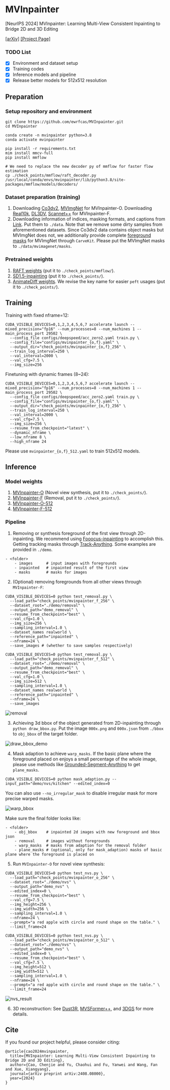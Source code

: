 # MVInpainter
[NeurIPS 2024] MVInpainter: Learning Multi-View Consistent Inpainting to Bridge 2D and 3D Editing

[[arXiv]](https://arxiv.org/pdf/2408.08000) [[Project Page]](https://ewrfcas.github.io/MVInpainter/)

### TODO List
- [x] Environment and dataset setup
- [x] Training codes
- [x] Inference models and pipeline
- [x] Release better models for 512x512 resolution

## Preparation

### Setup repository and environment
```
git clone https://github.com/ewrfcas/MVInpainter.git
cd MVInpainter

conda create -n mvinpainter python=3.8
conda activate mvinpainter

pip install -r requirements.txt
mim install mmcv-full
pip install mmflow

# We need to replace the new decoder py of mmflow for faster flow estimation
cp ./check_points/mmflow/raft_decoder.py /usr/local/conda/envs/mvinpainter/lib/python3.8/site-packages/mmflow/models/decoders/
```

### Dataset preparation (training)
1. Downloading [Co3dv2](https://github.com/facebookresearch/co3d), [MVImgNet](https://github.com/GAP-LAB-CUHK-SZ/MVImgNet) for MVInpainter-O.
Downloading [Real10k](https://google.github.io/realestate10k/download.html), [DL3DV](https://github.com/DL3DV-10K/Dataset), [Scannet++](https://kaldir.vc.in.tum.de/scannetpp) for MVInpainter-F.
2. Downloading information of indices, masking formats, and captions from [Link](https://huggingface.co/ewrfcas/MVInpainter/resolve/main/data.zip). Put them to `./data`. 
Note that we remove some dirty samples from aforementioned datasets. Since Co3dv2 data contains object masks but MVImgNet does not, we additionally provide complete [foreground masks](https://huggingface.co/ewrfcas/MVInpainter/resolve/main/mvimagenet_masks.zip) for MVImgNet through `CarveKit`. Please put the MVImgNet masks to `./data/mvimagenet/masks`.

### Pretrained weights
1. [RAFT weights](https://huggingface.co/ewrfcas/MVInpainter/resolve/main/raft_8x2_100k_mixed_368x768.pth) (put it to `./check_points/mmflow/`).
2. [SD1.5-inpainting](https://huggingface.co/ewrfcas/MVInpainter/resolve/main/models--runwayml--stable-diffusion-inpainting.zip)  (put it to `./check_points/`).
3. [AnimateDiff weights](https://huggingface.co/ewrfcas/MVInpainter/resolve/main/AnimateDiff.zip). We revise the key name for easier `peft` usages (put it to `./check_points/`).

## Training

Training with fixed nframe=12:
```
CUDA_VISIBLE_DEVICES=0,1,2,3,4,5,6,7 accelerate launch --mixed_precision="fp16" --num_processes=8 --num_machines 1 --main_process_port 29502 \
  --config_file configs/deepspeed/acc_zero2.yaml train.py \
  --config_file="configs/mvinpainter_{o,f}.yaml" \
  --output_dir="check_points/mvinpainter_{o,f}_256" \
  --train_log_interval=250 \
  --val_interval=2000 \
  --val_cfg=7.5 \
  --img_size=256
```

Finetuning with dynamic frames (8~24):
```
CUDA_VISIBLE_DEVICES=0,1,2,3,4,5,6,7 accelerate launch --mixed_precision="fp16" --num_processes=8 --num_machines 1 --main_process_port 29502 \
  --config_file configs/deepspeed/acc_zero2.yaml train.py \
  --config_file="configs/mvinpainter_{o,f}.yaml" \
  --output_dir="check_points/mvinpainter_{o,f}_256" \
  --train_log_interval=250 \
  --val_interval=2000 \
  --val_cfg=7.5 \
  --img_size=256 \
  --resume_from_checkpoint="latest" \
  --dynamic_nframe \
  --low_nframe 8 \
  --high_nframe 24
```
Please use `mvinpainter_{o,f}_512.yaml` to train 512x512 models.

## Inference

### Model weights
1. [MVInpainter-O](https://huggingface.co/ewrfcas/MVInpainter/resolve/main/mvinpainter_o_256.zip) (Novel view synthesis, put it to `./check_points/`).
2. [MVInpainter-F](https://huggingface.co/ewrfcas/MVInpainter/resolve/main/mvinpainter_f_256.zip) (Removal, put it to `./check_points/`).
3. [MVInpainter-O-512](https://huggingface.co/ewrfcas/MVInpainter/resolve/main/mvinpainter_o_512.zip)
4. [MVInpainter-F-512](https://huggingface.co/ewrfcas/MVInpainter/resolve/main/mvinpainter_f_512.zip)

### Pipeline

1. Removing or synthesis foreground of the first view through 2D-inpainting. We recommend using [Fooocus-inpainting](https://github.com/lllyasviel/Fooocus) to accomplish this. Getting tracking masks through [Track-Anything](https://github.com/gaomingqi/Track-Anything). 
Some examples are provided in `./demo`.
```
- <folder>
    - images      # input images with foregrounds
    - inpainted   # inpainted result of the first view
    - masks       # masks for images
```
2. (Optional) removing foregrounds from all other views through `MVInpainter-F`:
```
CUDA_VISIBLE_DEVICES=0 python test_removal.py \
  --load_path="check_points/mvinpainter_f_256" \
  --dataset_root="./demo/removal" \
  --output_path="demo_removal" \
  --resume_from_checkpoint="best" \
  --val_cfg=1.0 \
  --img_size=256 \ 
  --sampling_interval=1.0 \
  --dataset_names realworld \
  --reference_path="inpainted" \
  --nframe=24 \
  --save_images # (whether to save samples respectively)
  
CUDA_VISIBLE_DEVICES=0 python test_removal.py \
  --load_path="check_points/mvinpainter_f_512" \
  --dataset_root="./demo/removal" \
  --output_path="demo_removal" \
  --resume_from_checkpoint="best" \
  --val_cfg=1.0 \
  --img_size=512 \ 
  --sampling_interval=1.0 \
  --dataset_names realworld \
  --reference_path="inpainted" \
  --nframe=24 \
  --save_images
```
![removal](assets/kitchen_DSCF0676_removal_seq_0.jpg)

3. Achieving 3d bbox of the object generated from 2D-inpainting through `python draw_bbox.py`. Put the image `000x.png` and `000x.json` from `./bbox` to `obj_bbox` of the target folder.

![draw_bbox_demo](assets/draw_bbox.gif)

4. Mask adaption to achieve `warp_masks`. If the basic plane where the foreground placed on enjoys a small percentage of the whole image, please use methods like [Grounded-Segment-Anything](https://github.com/IDEA-Research/Grounded-Segment-Anything) to get `plane_masks`.
```
CUDA_VISIBLE_DEVICES=0 python mask_adaption.py --input_path="demo/nvs/kitchen" --edited_index=0
``` 
You can also use `--no_irregular_mask` to disable irregular mask for more precise warped masks.

![warp_bbox](assets/0000_bbox.jpg)

Make sure the final folder looks like:
```
- <folder>
    - obj_bbox    # inpainted 2d images with new foreground and bbox json
    - removal     # images without foregrounds
    - warp_masks  # masks from adaption for the removal folder
    - plane_masks # (optional, only for mask_adaption) masks of basic plane where the foreground is placed on
```

5. Run `MVInpainter-O` for novel view synthesis:
```
CUDA_VISIBLE_DEVICES=0 python test_nvs.py \
  --load_path="check_points/mvinpainter_o_256" \
  --dataset_root="./demo/nvs" \
  --output_path="demo_nvs" \
  --edited_index=0 \
  --resume_from_checkpoint="best" \
  --val_cfg=7.5 \
  --img_height=256 \
  --img_width=256 \
  --sampling_interval=1.0 \
  --nframe=24 \
  --prompt="a red apple with circle and round shape on the table." \
  --limit_frame=24
  
CUDA_VISIBLE_DEVICES=0 python test_nvs.py \
  --load_path="check_points/mvinpainter_o_512" \
  --dataset_root="./demo/nvs" \
  --output_path="demo_nvs" \
  --edited_index=0 \
  --resume_from_checkpoint="best" \
  --val_cfg=7.5 \
  --img_height=512 \
  --img_width=512 \
  --sampling_interval=1.0 \
  --nframe=24 \
  --prompt="a red apple with circle and round shape on the table." \
  --limit_frame=24
```
![nvs_result](assets/kitchen_0000_seq_0.jpg)

6. 3D reconstruction: See [Dust3R](https://github.com/naver/dust3r), [MVSFormer++](https://github.com/maybeLx/MVSFormerPlusPlus), and [3DGS](https://github.com/graphdeco-inria/gaussian-splatting) for more details.


## Cite
If you found our project helpful, please consider citing:

```
@article{cao2024mvinpainter,
  title={MVInpainter: Learning Multi-View Consistent Inpainting to Bridge 2D and 3D Editing},
  author={Cao, Chenjie and Yu, Chaohui and Fu, Yanwei and Wang, Fan and Xue, Xiangyang},
  journal={arXiv preprint arXiv:2408.08000},
  year={2024}
}
```